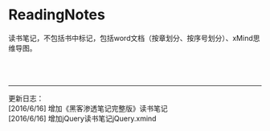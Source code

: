 # ReadingNotes
读书笔记，不包括书中标记，包括word文档（按章划分、按序号划分）、xMind思维导图。
<br/><br/><br/><br/>
<hr/>
更新日志：<br/>
[2016/6/16] 增加《黑客渗透笔记完整版》读书笔记<br/>
[2016/6/16] 增加jQuery读书笔记jQuery.xmind
